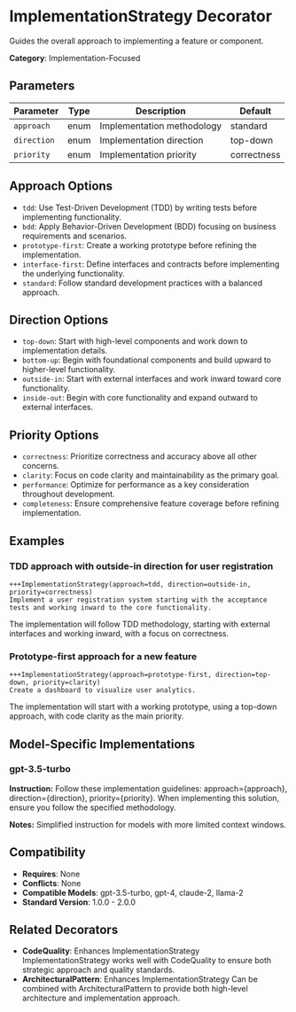 # ImplementationStrategy Decorator

Guides the overall approach to implementing a feature or component.

**Category**: Implementation-Focused

## Parameters

| Parameter | Type | Description | Default |
|-----------|------|-------------|--------|
| `approach` | enum | Implementation methodology | standard |
| `direction` | enum | Implementation direction | top-down |
| `priority` | enum | Implementation priority | correctness |

## Approach Options

- `tdd`: Use Test-Driven Development (TDD) by writing tests before implementing functionality.
- `bdd`: Apply Behavior-Driven Development (BDD) focusing on business requirements and scenarios.
- `prototype-first`: Create a working prototype before refining the implementation.
- `interface-first`: Define interfaces and contracts before implementing the underlying functionality.
- `standard`: Follow standard development practices with a balanced approach.

## Direction Options

- `top-down`: Start with high-level components and work down to implementation details.
- `bottom-up`: Begin with foundational components and build upward to higher-level functionality.
- `outside-in`: Start with external interfaces and work inward toward core functionality.
- `inside-out`: Begin with core functionality and expand outward to external interfaces.

## Priority Options

- `correctness`: Prioritize correctness and accuracy above all other concerns.
- `clarity`: Focus on code clarity and maintainability as the primary goal.
- `performance`: Optimize for performance as a key consideration throughout development.
- `completeness`: Ensure comprehensive feature coverage before refining implementation.

## Examples

### TDD approach with outside-in direction for user registration

```
+++ImplementationStrategy(approach=tdd, direction=outside-in, priority=correctness)
Implement a user registration system starting with the acceptance tests and working inward to the core functionality.
```

The implementation will follow TDD methodology, starting with external interfaces and working inward, with a focus on correctness.

### Prototype-first approach for a new feature

```
+++ImplementationStrategy(approach=prototype-first, direction=top-down, priority=clarity)
Create a dashboard to visualize user analytics.
```

The implementation will start with a working prototype, using a top-down approach, with code clarity as the main priority.

## Model-Specific Implementations

### gpt-3.5-turbo

**Instruction:** Follow these implementation guidelines: approach={approach}, direction={direction}, priority={priority}. When implementing this solution, ensure you follow the specified methodology.

**Notes:** Simplified instruction for models with more limited context windows.


## Compatibility

- **Requires**: None
- **Conflicts**: None
- **Compatible Models**: gpt-3.5-turbo, gpt-4, claude-2, llama-2
- **Standard Version**: 1.0.0 - 2.0.0

## Related Decorators

- **CodeQuality**: Enhances ImplementationStrategy ImplementationStrategy works well with CodeQuality to ensure both strategic approach and quality standards.
- **ArchitecturalPattern**: Enhances ImplementationStrategy Can be combined with ArchitecturalPattern to provide both high-level architecture and implementation approach.
